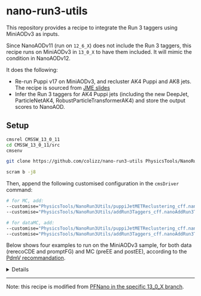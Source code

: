 # nano-run3-utils

This repository provides a recipe to integrate the Run 3 taggers using MiniAODv3 as inputs.

Since NanoAODv11 (run on `12_6_X`) does not include the Run 3 taggers, this recipe runs on MiniAODv3 in `13_0_X` to have them included. It will mimic the condition in NanoAODv12.

It does the following:
 - Re-run Puppi v17 on MiniAODv3, and recluster AK4 Puppi and AK8 jets. The recipe is sourced from [JME slides](https://indico.cern.ch/event/1263032/contributions/5450886/attachments/2671840/4631769/230622_Nurfikri_XPOGWorkshop_JME.pdf)
 - Infer the Run 3 taggers for AK4 Puppi jets (including the new DeepJet, ParticleNetAK4, RobustParticleTransformerAK4) and store the output scores to NanoAOD.

## Setup

```bash
cmsrel CMSSW_13_0_11
cd CMSSW_13_0_11/src
cmsenv

git clone https://github.com/colizz/nano-run3-utils PhysicsTools/NanoRun3Utils

scram b -j8
```

Then, append the following customised configuration in the `cmsDriver` command:

```bash
# for MC, add:
--customise="PhysicsTools/NanoRun3Utils/puppiJetMETReclustering_cff.nanoPuppiReclusterCustomize_MC" \
--customise="PhysicsTools/NanoRun3Utils/addRun3Taggers_cff.nanoAddRun3TaggersCustomize_MC"
```

```bash
# for dataMC, add:
--customise="PhysicsTools/NanoRun3Utils/puppiJetMETReclustering_cff.nanoPuppiReclusterCustomize_Data" \
--customise="PhysicsTools/NanoRun3Utils/addRun3Taggers_cff.nanoAddRun3TaggersCustomize_Data"
```

Below shows four examples to run on the MiniAODv3 sample, for both data (rerecoCDE and promptFG) and MC (preEE and postEE), according to the [PdmV recommandation](https://twiki.cern.ch/twiki/bin/view/CMS/PdmVRun3Analysis).

<details>
    
```
cmsDriver.py nano_data_2022CDE --data --eventcontent NANOAOD --datatier NANOAOD --step NANO \
--conditions 124X_dataRun3_v15   --era Run3,run3_nanoAOD_124 \
--customise_commands="process.add_(cms.Service('InitRootHandlers', EnableIMT = cms.untracked.bool(False)));process.MessageLogger.cerr.FwkReport.reportEvery=1000;process.NANOAODoutput.fakeNameForCrab = cms.untracked.bool(True)" --nThreads 4 \
-n -1 --filein "/store/data/Run2022C/BTagMu/MINIAOD/27Jun2023-v2/80000/000213fb-0712-4a0f-b015-e2334144b2a8.root" --fileout file:nano_data2022CDE.root \
--customise="PhysicsTools/NanoRun3Utils/puppiJetMETReclustering_cff.nanoPuppiReclusterCustomize_Data" \
--customise="PhysicsTools/NanoRun3Utils/addRun3Taggers_cff.nanoAddRun3TaggersCustomize_Data"  --no_exec
```

```
cmsDriver.py nano_data_2022FG --data --eventcontent NANOAOD --datatier NANOAOD --step NANO \
--conditions 124X_dataRun3_PromptAnalysis_v2   --era Run3,run3_nanoAOD_124 \
--customise_commands="process.add_(cms.Service('InitRootHandlers', EnableIMT = cms.untracked.bool(False)));process.MessageLogger.cerr.FwkReport.reportEvery=1000;process.NANOAODoutput.fakeNameForCrab = cms.untracked.bool(True)" --nThreads 4 \
-n 20 --filein "/store/data/Run2022F/Muon/MINIAOD/PromptReco-v1/000/360/381/00000/0736ad9a-2b1d-4375-9493-9e7e01538978.root" --fileout file:nano_data2022FG.root \
--customise="PhysicsTools/NanoRun3Utils/puppiJetMETReclustering_cff.nanoPuppiReclusterCustomize_Data" \
--customise="PhysicsTools/NanoRun3Utils/addRun3Taggers_cff.nanoAddRun3TaggersCustomize_Data"  --no_exec
```

```    
cmsDriver.py nano_mc_Run3 --mc --eventcontent NANOAODSIM --datatier NANOAODSIM --step NANO \
--conditions 126X_mcRun3_2022_realistic_v2   --era Run3,run3_nanoAOD_124 \
--customise_commands="process.add_(cms.Service('InitRootHandlers', EnableIMT = cms.untracked.bool(False)));process.MessageLogger.cerr.FwkReport.reportEvery=1000;process.NANOAODSIMoutput.fakeNameForCrab = cms.untracked.bool(True)" --nThreads 4 \
-n -1 --filein "/store/mc/Run3Summer22MiniAODv3/QCD_PT-15to20_MuEnrichedPt5_TuneCP5_13p6TeV_pythia8/MINIAODSIM/124X_mcRun3_2022_realistic_v12-v1/30000/8590bc1e-abd3-4be4-a068-16f4cb6b4994.root" --fileout file:nano_mcRun3.root \
--customise="PhysicsTools/NanoRun3Utils/puppiJetMETReclustering_cff.nanoPuppiReclusterCustomize_MC" \
--customise="PhysicsTools/NanoRun3Utils/addRun3Taggers_cff.nanoAddRun3TaggersCustomize_MC"  --no_exec
```

```    
cmsDriver.py nano_mc_Run3_EE --mc --eventcontent NANOAODSIM --datatier NANOAODSIM --step NANO \
--conditions 126X_mcRun3_2022_realistic_postEE_v4   --era Run3,run3_nanoAOD_124 \
--customise_commands="process.add_(cms.Service('InitRootHandlers', EnableIMT = cms.untracked.bool(False)));process.MessageLogger.cerr.FwkReport.reportEvery=1000;process.NANOAODSIMoutput.fakeNameForCrab = cms.untracked.bool(True)" --nThreads 4 \
-n -1 --filein "/store/mc/Run3Summer22EEMiniAODv3/QCD_PT-80to120_MuEnrichedPt5_TuneCP5_13p6TeV_pythia8/MINIAODSIM/124X_mcRun3_2022_realistic_postEE_v1-v1/2550000/eddaff63-eb30-4155-afdc-3db5b07105b8.root" --fileout file:nano_mcRun3_EE.root \
--customise="PhysicsTools/NanoRun3Utils/puppiJetMETReclustering_cff.nanoPuppiReclusterCustomize_MC" \
--customise="PhysicsTools/NanoRun3Utils/addRun3Taggers_cff.nanoAddRun3TaggersCustomize_MC"  --no_exec
```
    
</details>

-----

Note: this recipe is modified from [PFNano in the specific 13_0_X branch](https://github.com/cms-jet/PFNano/tree/13_0_7_from124MiniAOD).